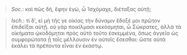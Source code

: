 

>  *Soc.*: καὶ πῶς δή, ἔφην ἐγώ, ὦ Ἰσχόμαχε, διέταξας αὐτῇ;



>  *Isch.*: τί δ', εἰ μὴ τῆς γε οἰκίας τὴν δύναμιν ἔδοξέ μοι πρῶτον ἐπιδεῖξαι αὐτῇ. οὐ γὰρ ποικίλμασι κεκόσμηται, ὦ Σώκρατες, ἀλλὰ τὰ οἰκήματα ᾠκοδόμηται πρὸς αὐτὸ τοῦτο ἐσκεμμένα, ὅπως ἀγγεῖα ὡς συμφορώτατα ᾖ τοῖς μέλλουσιν ἐν αὐτοῖς ἔσεσθαι: ὥστε αὐτὰ ἐκάλει τὰ πρέποντα εἶναι ἐν ἑκάστῳ.